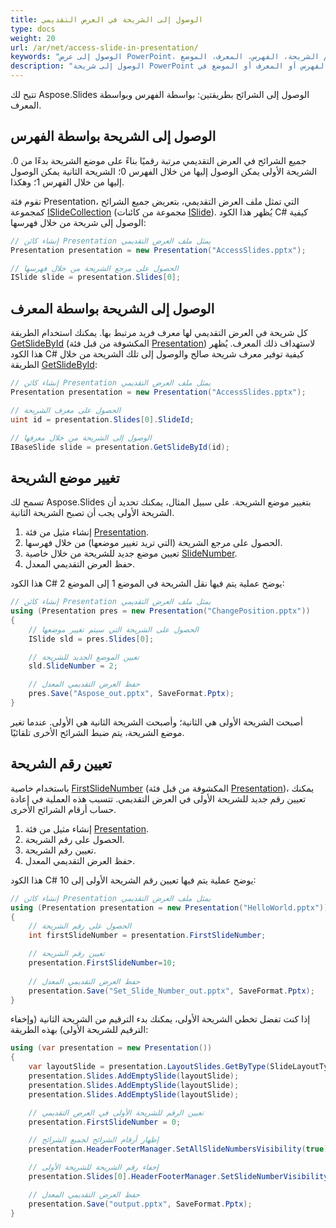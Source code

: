 ```yaml
---
title: الوصول إلى الشريحة في العرض التقديمي
type: docs
weight: 20
url: /ar/net/access-slide-in-presentation/
keywords: "الوصول إلى عرض PowerPoint، الوصول إلى شريحة، تعديل خصائص الشريحة، تغيير موضع الشريحة، تعيين رقم الشريحة، الفهرس، المعرف، الموضع C#، Csharp، .NET، Aspose.Slides"
description: "الوصول إلى شريحة PowerPoint بواسطة الفهرس أو المعرف أو الموضع في C# أو .NET. تعديل خصائص الشريحة"
---
```


تتيح لك Aspose.Slides الوصول إلى الشرائح بطريقتين: بواسطة الفهرس وبواسطة المعرف.

## **الوصول إلى الشريحة بواسطة الفهرس**

جميع الشرائح في العرض التقديمي مرتبة رقميًا بناءً على موضع الشريحة بدءًا من 0. الشريحة الأولى يمكن الوصول إليها من خلال الفهرس 0؛ الشريحة الثانية يمكن الوصول إليها من خلال الفهرس 1؛ وهكذا.

تقوم فئة Presentation، التي تمثل ملف العرض التقديمي، بتعريض جميع الشرائح كمجموعة [ISlideCollection](https://reference.aspose.com/slides/net/aspose.slides/islidecollection) (مجموعة من كائنات [ISlide](https://reference.aspose.com/slides/net/aspose.slides/islide/)). يُظهر هذا الكود C# كيفية الوصول إلى شريحة من خلال فهرسها:

```c#
// إنشاء كائن Presentation يمثل ملف العرض التقديمي
Presentation presentation = new Presentation("AccessSlides.pptx");

// الحصول على مرجع الشريحة من خلال فهرسها
ISlide slide = presentation.Slides[0];
```

## **الوصول إلى الشريحة بواسطة المعرف**

كل شريحة في العرض التقديمي لها معرف فريد مرتبط بها. يمكنك استخدام الطريقة [GetSlideById](https://reference.aspose.com/slides/net/aspose.slides/presentation/methods/getslidebyid) (المكشوفة من قبل فئة [Presentation](https://reference.aspose.com/slides/net/aspose.slides/presentation)) لاستهداف ذلك المعرف. يُظهر هذا الكود C# كيفية توفير معرف شريحة صالح والوصول إلى تلك الشريحة من خلال الطريقة [GetSlideById](https://reference.aspose.com/slides/net/aspose.slides/presentation/methods/getslidebyid):

```c#
// إنشاء كائن Presentation يمثل ملف العرض التقديمي
Presentation presentation = new Presentation("AccessSlides.pptx");

// الحصول على معرف الشريحة
uint id = presentation.Slides[0].SlideId;

// الوصول إلى الشريحة من خلال معرفها
IBaseSlide slide = presentation.GetSlideById(id);
```

## **تغيير موضع الشريحة**
تسمح لك Aspose.Slides بتغيير موضع الشريحة. على سبيل المثال، يمكنك تحديد أن الشريحة الأولى يجب أن تصبح الشريحة الثانية.

1. إنشاء مثيل من فئة [Presentation](https://reference.aspose.com/slides/net/aspose.slides/presentation).
1. الحصول على مرجع الشريحة (التي تريد تغيير موضعها) من خلال فهرسها.
1. تعيين موضع جديد للشريحة من خلال خاصية [SlideNumber](https://reference.aspose.com/slides/net/aspose.slides/islide/slidenumber/).
1. حفظ العرض التقديمي المعدل.

هذا الكود C# يوضح عملية يتم فيها نقل الشريحة في الموضع 1 إلى الموضع 2:

```c#
// إنشاء كائن Presentation يمثل ملف العرض التقديمي
using (Presentation pres = new Presentation("ChangePosition.pptx"))
{
    // الحصول على الشريحة التي سيتم تغيير موضعها
    ISlide sld = pres.Slides[0];

    // تعيين الموضع الجديد للشريحة
    sld.SlideNumber = 2;

    // حفظ العرض التقديمي المعدل
    pres.Save("Aspose_out.pptx", SaveFormat.Pptx);
}
```

أصبحت الشريحة الأولى هي الثانية؛ وأصبحت الشريحة الثانية هي الأولى. عندما تغير موضع الشريحة، يتم ضبط الشرائح الأخرى تلقائيًا.

## **تعيين رقم الشريحة**
باستخدام خاصية [FirstSlideNumber](https://reference.aspose.com/slides/net/aspose.slides/presentation/firstslidenumber/) (المكشوفة من قبل فئة [Presentation](https://reference.aspose.com/slides/net/aspose.slides/presentation))، يمكنك تعيين رقم جديد للشريحة الأولى في العرض التقديمي. تتسبب هذه العملية في إعادة حساب أرقام الشرائح الأخرى.

1. إنشاء مثيل من فئة [Presentation](https://reference.aspose.com/slides/net/aspose.slides/presentation).
1. الحصول على رقم الشريحة.
1. تعيين رقم الشريحة.
1. حفظ العرض التقديمي المعدل.

هذا الكود C# يوضح عملية يتم فيها تعيين رقم الشريحة الأولى إلى 10:

```c#
// إنشاء كائن Presentation يمثل ملف العرض التقديمي
using (Presentation presentation = new Presentation("HelloWorld.pptx"))
{
    // الحصول على رقم الشريحة
    int firstSlideNumber = presentation.FirstSlideNumber;

    // تعيين رقم الشريحة
    presentation.FirstSlideNumber=10;
    
    // حفظ العرض التقديمي المعدل
    presentation.Save("Set_Slide_Number_out.pptx", SaveFormat.Pptx);
}
```

إذا كنت تفضل تخطي الشريحة الأولى، يمكنك بدء الترقيم من الشريحة الثانية (وإخفاء الترقيم للشريحة الأولى) بهذه الطريقة:

```c#
using (var presentation = new Presentation())
{
    var layoutSlide = presentation.LayoutSlides.GetByType(SlideLayoutType.Blank);
    presentation.Slides.AddEmptySlide(layoutSlide);
    presentation.Slides.AddEmptySlide(layoutSlide);
    presentation.Slides.AddEmptySlide(layoutSlide);

    // تعيين الرقم للشريحة الأولى في العرض التقديمي
    presentation.FirstSlideNumber = 0;

    // إظهار أرقام الشرائح لجميع الشرائح
    presentation.HeaderFooterManager.SetAllSlideNumbersVisibility(true);

    // إخفاء رقم الشريحة للشريحة الأولى
    presentation.Slides[0].HeaderFooterManager.SetSlideNumberVisibility(false);

    // حفظ العرض التقديمي المعدل
    presentation.Save("output.pptx", SaveFormat.Pptx);
}
```